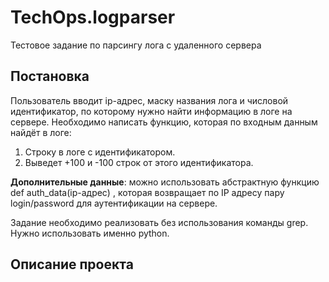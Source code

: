 # TechOps.logparser

Тестовое задание по парсингу лога с удаленного сервера

## Постановка

Пользователь вводит ip-адрес, маску названия лога и числовой идентификатор, по которому нужно найти информацию в логе на сервере. Необходимо написать функцию, которая по входным данным найдёт в логе:

1. Строку в логе с идентификатором.
2. Выведет +100 и -100 строк от этого идентификатора.

**Дополнительные данные**: можно использовать абстрактную функцию def auth_data(ip-адрес) , которая возвращает по IP адресу пару login/password для аутентификации на сервере. 

Задание необходимо реализовать без использования команды grep. Нужно использовать именно python.

## Описание проекта